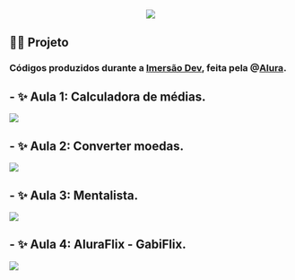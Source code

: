 <h1 align='center'>
<img src="https://imersao.dev/assets/img/logo-imersao-dev-desktop.1616501197.svg"></h1>

## 👩‍💻 Projeto

### Códigos produzidos durante a [Imersão Dev](imersão.dev), feita pela @[Alura](https://alura.com.br/).

## - ✨ Aula 1: Calculadora de médias.

  <img align='center' src="https://media.discordapp.net/attachments/859803989750972446/888561180166225920/unknown.png">

## - ✨ Aula 2: Converter moedas.

  <img src="https://media.discordapp.net/attachments/859803989750972446/888561313373102150/unknown.png">

## - ✨ Aula 3: Mentalista.

  <img src="https://media.discordapp.net/attachments/859803989750972446/888561382872711178/unknown.png?width=730&height=676">

## - ✨ Aula 4: AluraFlix - GabiFlix.

  <img src="https://media.discordapp.net/attachments/859803989750972446/889567700614004856/Captura_de_tela_2021-09-20_143916.png?width=893&height=676">
